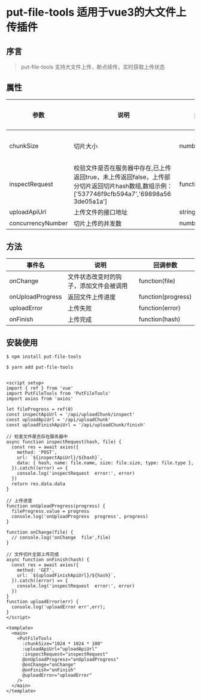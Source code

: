 # put-file-tools 适用于vue3的大文件上传插件

## 序言

> put-file-tools 支持大文件上传，断点续传，实时获取上传状态

## 属性

| 参数                |                  说明                           | 类型           |  可选值      |  默认值                  |
| ------------------- | ------------------------------ | ------------- | -------------| ---------------------------------------- |
| chunkSize           | 切片大小                                        | number         | —            | 10 * 1024 * 1024         |
| inspectRequest      | <div style="width: 200pt"> 校验文件是否在服务器中存在,已上传返回true，未上传返回false，上传部分切片返回切片hash数组,数组示例：['537746f9cfb594a7','69898a563de05a1a']</div>     | function(hash)       | —     | —        |
| uploadApiUrl        | 上传文件的接口地址                               | string        | —     | —        |
| concurrencyNumber   | 切片上传的并发数                                 | number        | —     | 3         |

## 方法

| 事件名               |                  说明                           | 回调参数          |
| ------------------- | ------------------------------------------------ |  ------- |
| onChange            | 文件状态改变时的钩子，添加文件会被调用     | function(file)         |
| onUploadProgress    | 返回文件上传进度                                  | function(progress)         |
| uploadError         | 上传失败                                         |function(error)        |
| onFinish            | 上传完成                                         |function(hash)        |

## 安装使用

```
$ npm install put-file-tools
```

```
$ yarn add put-file-tools
```
```vue

<script setup>
import { ref } from 'vue'
import PutFileTools from 'PutFileTools'
import axios from 'axios'

let fileProgress = ref(0)
const inspectApiUrl = '/api/uploadChunk/inspect'
const uploadApiUrl = '/api/uploadChunk'
const uploadFinishApiUrl = '/api/uploadChunk/finish'

// 检查文件是否存在服务器中
async function inspectRequest(hash, file) {
  const res = await axios({
    method: 'POST',
    url: `${inspectApiUrl}/${hash}`,
    data: { hash, name: file.name, size: file.size, type: file.type },
  }).catch((error) => {
    console.log('inspectRequest  error:', error)
  })
  return res.data.data
}

// 上传进度
function onUploadProgress(progress) {
  fileProgress.value = progress
  console.log('onUploadProgress  progress', progress)
}

function onChange(file) {
  // console.log('onChange  file',file)
}

// 文件切片全部上传完成
async function onFinish(hash) {
  const res = await axios({
    method: 'GET',
    url: `${uploadFinishApiUrl}/${hash}`,
  }).catch((error) => {
    console.log('inspectRequest  error:', error)
  })
}
function uploadError(err) {
  console.log('uploadError err',err);
}
</script>

<template>
  <main>
    <PutFileTools
      :chunkSize="1024 * 1024 * 100"
      :uploadApiUrl="uploadApiUrl"
      :inspectRequest="inspectRequest"
      @onUploadProgress="onUploadProgress"
      @onChange="onChange"
      @onFinish="onFinish"
      @uploadError="uploadError"
    />
  </main>
</template>
```
